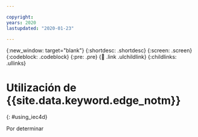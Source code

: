 ```yaml
---

copyright:
years: 2020
lastupdated: "2020-01-23"

---
```


{:new_window: target="blank"}
{:shortdesc: .shortdesc}
{:screen: .screen}
{:codeblock: .codeblock}
{:pre: .pre}
{:child: .link .ulchildlink}
{:childlinks: .ullinks}

# Utilización de {{site.data.keyword.edge_notm}} 
{: #using_iec4d}

Por determinar
